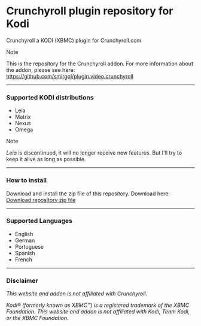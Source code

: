# Crunchyroll plugin repository for Kodi

Crunchyroll a KODI (XBMC) plugin for Crunchyroll.com

> [!NOTE]
> This is the repository for the Crunchyroll addon.
> For more information about the addon, please see here:
> https://github.com/smirgol/plugin.video.crunchyroll

--- 

### Supported KODI distributions
* Leia
* Matrix
* Nexus
* Omega

> [!NOTE]
> *Leia* is discontinued, it will no longer receive new features. But I'll try to keep it alive as long as possible.

--- 

### How to install

Download and install the zip file of this repository. Download here:
[Download repository zip file](https://github.com/smirgol/crunchyroll_repo/raw/0e3cb5ae63480e1902860fdfec9d5b513dd6a58c/repository.smirgol/repository.smirgol.zip)

--- 

### Supported Languages

* English
* German
* Portuguese
* Spanish
* French


--- 

### Disclaimer

_This website and addon is not affiliated with Crunchyroll._

_Kodi® (formerly known as XBMC™) is a registered trademark of the XBMC Foundation.
This website and addon is not affiliated with Kodi, Team Kodi, or the XBMC Foundation._

